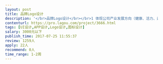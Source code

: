 ```yaml
---                
layout: post       
title: 品牌Logo设计           
description: '</br>品牌Logo设计</br></br>1 体现公司产业发展方向（健康、活力、运动、优质生活）</br>2 体现公司倡导价值（给予用户贴心服务，让用户享受健康生活）</br>3 公司产品系列 ：运动APP 、睡眠监测、健康饮食</br>'     
contenturl: https://pro.lagou.com/project/3666.html      
tags: [UI设计,APP设计,Logo设计,图标设计]            
salary: 3000元以下          
publish_time: 2017-07-25 11:55:37         
review: 1259人                   
apply: 22人                   
recommend: 0人                   
time_range: 1-2周              
---                 
```

